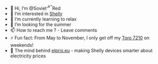 - 👋 Hi, I’m @Soviet<sup>&#9773;&trade;</sup>Red
- 👀 I’m interested in [Shelly](https://shelly-api-docs.shelly.cloud/)
- 🌱 I’m currently learning to relax
- 💞️ I’m looking for the summer
- 📫 How to reach me ? - Leave comments 
- ⚡ Fun fact: From May to November, I only get off my [Toro 7210](https://www.toro.com/sv-se/product/Groundsmaster-7200-Series?srsltid=AfmBOorxtL-O4wjFdyWzgt_ytae0MkpTCl99a45GnxuOX6q70H5nOqiZ) on weekends!
- 🔌 The mind behind [elpris.eu](https://elpris.eu/) - making Shelly devices smarter about electricity prices

<!---
Soviet9773Red/Soviet9773Red is a ✨ special ✨ repository because its `README.md` (this file) appears on your GitHub profile.
You can click the Preview link to take a look at your changes.
--->
